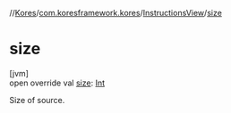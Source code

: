 //[Kores](../../../index.md)/[com.koresframework.kores](../index.md)/[InstructionsView](index.md)/[size](size.md)

# size

[jvm]\
open override val [size](size.md): [Int](https://kotlinlang.org/api/latest/jvm/stdlib/kotlin/-int/index.html)

Size of source.
